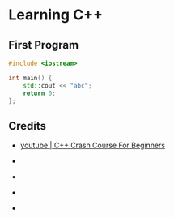 # Learning C++

## First Program

```c++
#include <iostream>

int main() {
    std::cout << "abc";
    return 0;
};
```

## Credits

- [youtube | C++ Crash Course For Beginners
  ](https://www.youtube.com/watch?v=1v_4dL8l8pQ&t=3464s&ab_channel=TraversyMedia)

- []()
- []()
- []()
- []()








